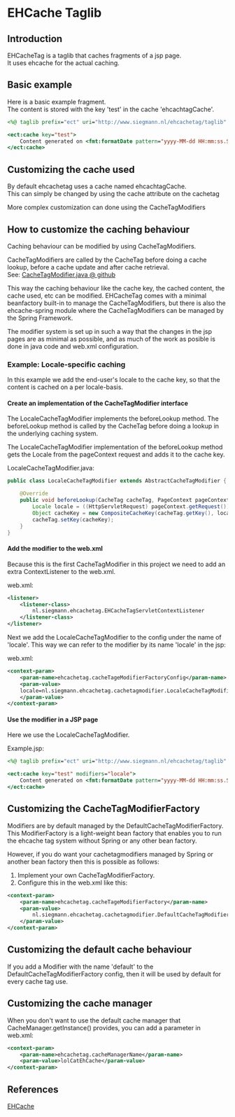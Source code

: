 # EHCache Taglib
## Introduction

EHCacheTag is a taglib that caches fragments of a jsp page.  
It uses ehcache for the actual caching.

## Basic example

Here is a basic example fragment.  
The content is stored with the key 'test' in the cache 'ehcachtagCache'.

```jsp
<%@ taglib prefix="ect" uri="http://www.siegmann.nl/ehcachetag/taglib" %>

<ect:cache key="test">
	Content generated on <fmt:formatDate pattern="yyyy-MM-dd HH:mm:ss.SSS" value="${now}"/>
</ect:cache>
```

## Customizing the cache used
By default ehcachetag uses a cache named ehcachtagCache.    
This can simply be changed by using the cache attribute on the cachetag


More complex customization can done using the CacheTagModifiers

## How to customize the caching behaviour
Caching behaviour can be modified by using CacheTagModifiers.

CacheTagModifiers are called by the CacheTag before doing a cache lookup, before a cache update and after cache retrieval.  
See: [CacheTagModifier.java @ github](https://github.com/psiegman/ehcachetag/blob/master/ehcachetag/src/main/java/nl/siegmann/ehcachetag/cachetagmodifier/CacheTagModifier.java)

This way the caching behaviour like the cache key, the cached content, the cache used, etc can be modified.
EHCacheTag comes with a minimal beanfactory built-in to manage the CacheTagModifiers, but there is also the ehcache-spring module where the CacheTagModifiers can be managed by the Spring Framework.

The modifier system is set up in such a way that the changes in the jsp pages are as minimal as possible, and as much of the
work as posible is done in java code and web.xml configuration.

### Example: Locale-specific caching
In this example we add the end-user's locale to the cache key, so that the content is cached on a per locale-basis.

#### Create an implementation of the CacheTagModifier interface
The LocaleCacheTagModifier implements the beforeLookup method.
The beforeLookup method is called by the CacheTag before doing a lookup in the underlying caching system.

The LocaleCacheTagModifier implementation of the beforeLookup method gets the Locale from the pageContext request and adds it to the cache key.


LocaleCacheTagModifier.java:

```java
public class LocaleCacheTagModifier extends AbstractCacheTagModifier {

	@Override
	public void beforeLookup(CacheTag cacheTag, PageContext pageContext) {
		Locale locale = ((HttpServletRequest) pageContext.getRequest()).getLocale();
		Object cacheKey = new CompositeCacheKey(cacheTag.getKey(), locale);
		cacheTag.setKey(cacheKey);
	}
}
```

#### Add the modifier to the web.xml
Because this is the first CacheTagModifier in this project we need to add an extra ContextListener to the web.xml.

web.xml:

```xml
<listener>
    <listener-class>
		nl.siegmann.ehcachetag.EHCacheTagServletContextListener
    </listener-class>
</listener>
```

Next we add the LocaleCacheTagModifier to the config under the name of 'locale'.
This way we can refer to the modifier by its name 'locale' in the jsp:

web.xml:

```xml
<context-param>
	<param-name>ehcachetag.cacheTageModifierFactoryConfig</param-name>
	<param-value>
	locale=nl.siegmann.ehcachetag.cachetagmodifier.LocaleCacheTagModifier
	</param-value>
</context-param>
```

#### Use the modifier in a JSP page  
Here we use the LocaleCacheTagModifier.

Example.jsp:

```jsp
<%@ taglib prefix="ect" uri="http://www.siegmann.nl/ehcachetag/taglib" %>

<ect:cache key="test" modifiers="locale">
	Content generated on <fmt:formatDate pattern="yyyy-MM-dd HH:mm:ss.SSS" value="${now}"/>
</ect:cache>
```

## Customizing the CacheTagModifierFactory
Modifiers are by default managed by the DefaultCacheTagModifierFactory.
This ModifierFactory is a light-weight bean factory that enables you to run the ehcache tag system without Spring or any other bean factory.

However, if you do want your cachetagmodifiers managed by Spring or another bean factory then this is possible as follows:

1. Implement your own CacheTagModifierFactory.
2. Configure this in the web.xml like this:  

```xml
<context-param>
	<param-name>ehcachetag.cacheTageModifierFactory</param-name>
	<param-value>
		nl.siegmann.ehcachetag.cachetagmodifier.DefaultCacheTagModifierFactory
	</param-value>
</context-param>
```

## Customizing the default cache behaviour
If you add a Modifier with the name 'default' to the DefaultCacheTagModifierFactory config, then it will be used by default for every cache tag use.
## Customizing the cache manager
When you don't want to use the default cache manager that CacheManager.getInstance() provides, you can add a parameter in web.xml:

```xml
<context-param>
	<param-name>ehcachetag.cacheManagerName</param-name>
	<param-value>lolCatEhCache</param-value>
</context-param>
```
 
## References
[EHCache](http://ehcache.org/)
